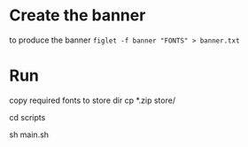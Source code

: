 # Create the banner

to produce the banner
`figlet -f banner "FONTS" > banner.txt`


# Run

copy required fonts to store dir
cp *.zip store/


cd scripts

sh main.sh

